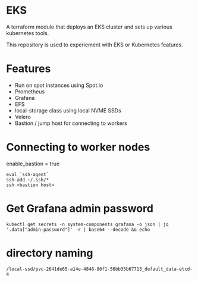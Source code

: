 # EKS

A terraform module that deploys an EKS cluster and sets up various kubernetes tools.

This repository is used to experiement with EKS or Kubernetes features.

# Features

- Run on spot instances using Spot.io
- Prometheus
- Grafana
- EFS
- local-storage class using local NVME SSDs
- Velero
- Bastion / jump host for connecting to workers

# Connecting to worker nodes

enable_bastion = true
```
eval `ssh-agent`
ssh-add ~/.ssh/*
ssh <bastion host>
```

# Get Grafana admin password

```
kubectl get secrets -n system-components grafana -o json | jq '.data["admin-password"]' -r | base64 --decode && echo
```

# directory naming

```
/local-ssd/pvc-2641de65-a14e-4848-80f1-56bb35b67713_default_data-etcd-4
```
